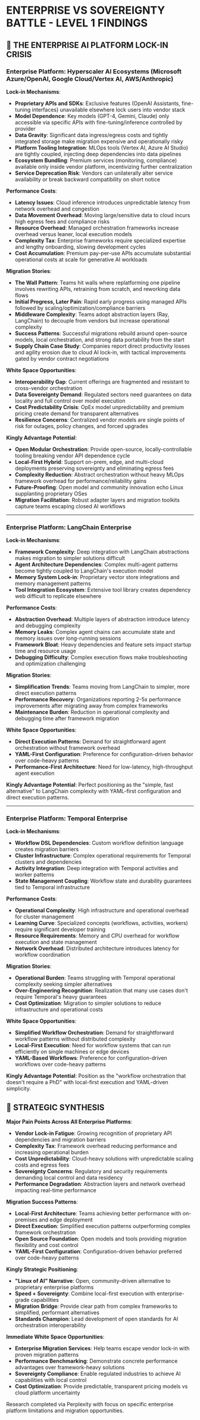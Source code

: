 # ENTERPRISE VS SOVEREIGNTY BATTLE - LEVEL 1 FINDINGS

## 🏢 THE ENTERPRISE AI PLATFORM LOCK-IN CRISIS

### Enterprise Platform: **Hyperscaler AI Ecosystems (Microsoft Azure/OpenAI, Google Cloud/Vertex AI, AWS/Anthropic)**

**Lock-in Mechanisms**:
- **Proprietary APIs and SDKs**: Exclusive features (OpenAI Assistants, fine-tuning interfaces) unavailable elsewhere lock users into vendor stack
- **Model Dependence**: Key models (GPT-4, Gemini, Claude) only accessible via specific APIs with fine-tuning/inference controlled by provider
- **Data Gravity**: Significant data ingress/egress costs and tightly integrated storage make migration expensive and operationally risky
- **Platform Tooling Integration**: MLOps tools (Vertex AI, Azure AI Studio) are tightly coupled, injecting deep dependencies into data pipelines
- **Ecosystem Bundling**: Premium services (monitoring, compliance) available only inside vendor platform, incentivizing further centralization
- **Service Deprecation Risk**: Vendors can unilaterally alter service availability or break backward compatibility on short notice

**Performance Costs**:
- **Latency Issues**: Cloud inference introduces unpredictable latency from network overhead and congestion
- **Data Movement Overhead**: Moving large/sensitive data to cloud incurs high egress fees and compliance risks
- **Resource Overhead**: Managed orchestration frameworks increase overhead versus leaner, local execution models
- **Complexity Tax**: Enterprise frameworks require specialized expertise and lengthy onboarding, slowing development cycles
- **Cost Accumulation**: Premium pay-per-use APIs accumulate substantial operational costs at scale for generative AI workloads

**Migration Stories**:
- **The Wall Pattern**: Teams hit walls where replatforming one pipeline involves rewriting APIs, retraining from scratch, and reworking data flows
- **Initial Progress, Later Pain**: Rapid early progress using managed APIs followed by scaling/optimization/compliance barriers
- **Middleware Complexity**: Teams adopt abstraction layers (Ray, LangChain) to decouple from vendors but increase operational complexity
- **Success Patterns**: Successful migrations rebuild around open-source models, local orchestration, and strong data portability from the start
- **Supply Chain Case Study**: Companies report direct productivity losses and agility erosion due to cloud AI lock-in, with tactical improvements gated by vendor contract negotiations

**White Space Opportunities**:
- **Interoperability Gap**: Current offerings are fragmented and resistant to cross-vendor orchestration
- **Data Sovereignty Demand**: Regulated sectors need guarantees on data locality and full control over model execution
- **Cost Predictability Crisis**: OpEx model unpredictability and premium pricing create demand for transparent alternatives
- **Resilience Concerns**: Centralized vendor models are single points of risk for outages, policy changes, and forced upgrades

**Kingly Advantage Potential**:
- **Open Modular Orchestration**: Provide open-source, locally-controllable tooling breaking vendor API dependence cycle
- **Local-First Hybrid**: Support on-prem, edge, and multi-cloud deployments preserving sovereignty and eliminating egress fees
- **Complexity Reduction**: Abstract orchestration without heavy MLOps framework overhead for performance/reliability gains
- **Future-Proofing**: Open model and community innovation echo Linux supplanting proprietary OSes
- **Migration Facilitation**: Robust adapter layers and migration toolkits capture teams escaping closed AI workflows

---

### Enterprise Platform: **LangChain Enterprise**

**Lock-in Mechanisms**:
- **Framework Complexity**: Deep integration with LangChain abstractions makes migration to simpler solutions difficult
- **Agent Architecture Dependencies**: Complex multi-agent patterns become tightly coupled to LangChain's execution model
- **Memory System Lock-in**: Proprietary vector store integrations and memory management patterns
- **Tool Integration Ecosystem**: Extensive tool library creates dependency web difficult to replicate elsewhere

**Performance Costs**:
- **Abstraction Overhead**: Multiple layers of abstraction introduce latency and debugging complexity
- **Memory Leaks**: Complex agent chains can accumulate state and memory issues over long-running sessions
- **Framework Bloat**: Heavy dependencies and feature sets impact startup time and resource usage
- **Debugging Difficulty**: Complex execution flows make troubleshooting and optimization challenging

**Migration Stories**:
- **Simplification Trends**: Teams moving from LangChain to simpler, more direct execution patterns
- **Performance Recovery**: Organizations reporting 2-5x performance improvements after migrating away from complex frameworks
- **Maintenance Burden**: Reduction in operational complexity and debugging time after framework migration

**White Space Opportunities**:
- **Direct Execution Patterns**: Demand for straightforward agent orchestration without framework overhead
- **YAML-First Configuration**: Preference for configuration-driven behavior over code-heavy patterns
- **Performance-First Architecture**: Need for low-latency, high-throughput agent execution

**Kingly Advantage Potential**: Perfect positioning as the "simple, fast alternative" to LangChain complexity with YAML-first configuration and direct execution patterns.

---

### Enterprise Platform: **Temporal Enterprise**

**Lock-in Mechanisms**:
- **Workflow DSL Dependencies**: Custom workflow definition language creates migration barriers
- **Cluster Infrastructure**: Complex operational requirements for Temporal clusters and dependencies
- **Activity Integration**: Deep integration with Temporal activities and worker patterns
- **State Management Coupling**: Workflow state and durability guarantees tied to Temporal infrastructure

**Performance Costs**:
- **Operational Complexity**: High infrastructure and operational overhead for cluster management
- **Learning Curve**: Specialized concepts (workflows, activities, workers) require significant developer training
- **Resource Requirements**: Memory and CPU overhead for workflow execution and state management
- **Network Overhead**: Distributed architecture introduces latency for workflow coordination

**Migration Stories**:
- **Operational Burden**: Teams struggling with Temporal operational complexity seeking simpler alternatives
- **Over-Engineering Recognition**: Realization that many use cases don't require Temporal's heavy guarantees
- **Cost Optimization**: Migration to simpler solutions to reduce infrastructure and operational costs

**White Space Opportunities**:
- **Simplified Workflow Orchestration**: Demand for straightforward workflow patterns without distributed complexity
- **Local-First Execution**: Need for workflow systems that can run efficiently on single machines or edge devices
- **YAML-Based Workflows**: Preference for configuration-driven workflows over code-heavy patterns

**Kingly Advantage Potential**: Position as the "workflow orchestration that doesn't require a PhD" with local-first execution and YAML-driven simplicity.

## 🎯 STRATEGIC SYNTHESIS

**Major Pain Points Across All Enterprise Platforms**:
- **Vendor Lock-in Fatigue**: Growing recognition of proprietary API dependencies and migration barriers
- **Complexity Tax**: Framework overhead reducing performance and increasing operational burden
- **Cost Unpredictability**: Cloud-heavy solutions with unpredictable scaling costs and egress fees
- **Sovereignty Concerns**: Regulatory and security requirements demanding local control and data residency
- **Performance Degradation**: Abstraction layers and network overhead impacting real-time performance

**Migration Success Patterns**:
- **Local-First Architecture**: Teams achieving better performance with on-premises and edge deployment
- **Direct Execution**: Simplified execution patterns outperforming complex framework orchestration
- **Open Source Foundation**: Open models and tools providing migration flexibility and cost control
- **YAML-First Configuration**: Configuration-driven behavior preferred over code-heavy patterns

**Kingly Strategic Positioning**:
- **"Linux of AI" Narrative**: Open, community-driven alternative to proprietary enterprise platforms
- **Speed + Sovereignty**: Combine local-first execution with enterprise-grade capabilities
- **Migration Bridge**: Provide clear path from complex frameworks to simplified, performant alternatives
- **Standards Champion**: Lead development of open standards for AI orchestration interoperability

**Immediate White Space Opportunities**:
- **Enterprise Migration Services**: Help teams escape vendor lock-in with proven migration patterns
- **Performance Benchmarking**: Demonstrate concrete performance advantages over framework-heavy solutions
- **Sovereignty Compliance**: Enable regulated industries to achieve AI capabilities with local control
- **Cost Optimization**: Provide predictable, transparent pricing models vs cloud platform uncertainty

Research completed via Perplexity with focus on specific enterprise platform limitations and migration opportunities.